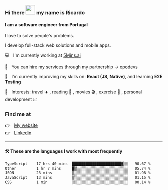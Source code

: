 ### Hi there <img src="https://raw.githubusercontent.com/iampavangandhi/iampavangandhi/master/gifs/Hi.gif" width="30"> my name is Ricardo
#### I am a software engineer from Portugal
I love to solve people's problems.

I develop full-stack web solutions and mobile apps.

💻  &nbsp; I'm currently working at <a href="https://5mins.ai/">5Mins.ai</a>

💼  &nbsp; You can hire my services through my partnership -> <a href="https://github.com/opodevs">opodevs</a>

🌱 &nbsp; I’m currently improving my skills on: **React (JS, Native)**, and learning **E2E Testing**

💙 &nbsp; Interests: travel ✈️ , reading 📖 , movies 🎬 , exercise 🏃 , personal development 📈

### Find me at

<p align="left">
  👉  &nbsp;
  <a href="https://ricardopbarbosa.com" target="_blank">
    My website
  </a>
  <br/>
  👉 &nbsp;
  <a href="https://www.linkedin.com/in/ricardopbarbosa" target="_blank">
    Linkedin
  </a>
</p>

<hr />

#### 🛠 These are the languages I work with most frequently
<!--START_SECTION:waka-->

```txt
TypeScript    17 hrs 40 mins  ██████████████████████▓░░   90.67 %
Other         1 hr 7 mins     █▒░░░░░░░░░░░░░░░░░░░░░░░   05.74 %
JSON          23 mins         ▒░░░░░░░░░░░░░░░░░░░░░░░░   01.98 %
JavaScript    13 mins         ▒░░░░░░░░░░░░░░░░░░░░░░░░   01.15 %
CSS           1 min           ░░░░░░░░░░░░░░░░░░░░░░░░░   00.14 %
```

<!--END_SECTION:waka-->
